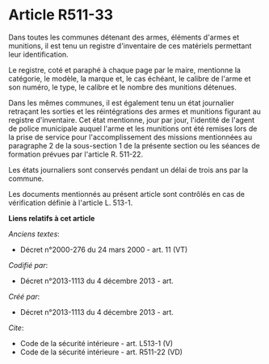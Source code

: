 # Article R511-33

Dans toutes les communes détenant des armes, éléments d'armes et munitions, il est tenu un registre d'inventaire de ces
matériels permettant leur identification. 

Le registre, coté et paraphé à chaque page par le maire, mentionne la catégorie, le modèle, la marque et, le cas échéant, le
calibre de l'arme et son numéro, le type, le calibre et le nombre des munitions détenues. 

Dans les mêmes communes, il est également tenu un état journalier retraçant les sorties et les réintégrations des armes et
munitions figurant au registre d'inventaire. Cet état mentionne, jour par jour, l'identité de l'agent de police municipale
auquel l'arme et les munitions ont été remises lors de la prise de service pour l'accomplissement des missions mentionnées au
paragraphe 2 de la sous-section 1 de la présente section ou les séances de formation prévues par l'article R. 511-22. 

Les états journaliers sont conservés pendant un délai de trois ans par la commune. 

Les documents mentionnés au présent article sont contrôlés en cas de vérification définie à l'article L. 513-1.

**Liens relatifs à cet article**

_Anciens textes_:

  - Décret n°2000-276 du 24 mars 2000 - art. 11 (VT)

_Codifié par_:

  - Décret n°2013-1113 du 4 décembre 2013 - art.

_Créé par_:

  - Décret n°2013-1113 du 4 décembre 2013 - art.

_Cite_:

  - Code de la sécurité intérieure - art. L513-1 (V)
  - Code de la sécurité intérieure - art. R511-22 (VD)
